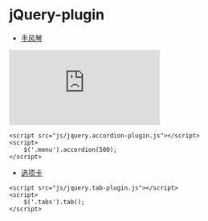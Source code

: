 

# jQuery-plugin

- [手风琴]( https://wenhuiyang-luck.github.io/jquery-plugin/手风琴/index.html)

<iframe src="https://wenhuiyang-luck.github.io/jquery-plugin/%E6%89%8B%E9%A3%8E%E7%90%B4/index.html" frameborder="0" scrolling="no"> </iframe>



```
<script src="js/jquery.accordion-plugin.js"></script>
<script>
    $('.menu').accordion(500);
</script>
```
- [选项卡](https://wenhuiyang-luck.github.io/jquery-plugin/选项卡/index.html)

```
<script src="js/jquery.tab-plugin.js"></script>
<script>
    $('.tabs').tab();
</script>
```
